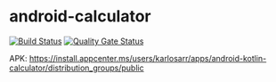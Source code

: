 # android-calculator
[![Build Status](https://dev.azure.com/karlosarr/android-calculator/_apis/build/status/karlosarr.android-calculator?branchName=main)](https://dev.azure.com/karlosarr/android-calculator/_build/latest?definitionId=26&branchName=main)
[![Quality Gate Status](https://sonarcloud.io/api/project_badges/measure?project=karlosarr_android-calculator&metric=alert_status)](https://sonarcloud.io/dashboard?id=karlosarr_android-calculator)

APK:
https://install.appcenter.ms/users/karlosarr/apps/android-kotlin-calculator/distribution_groups/public

